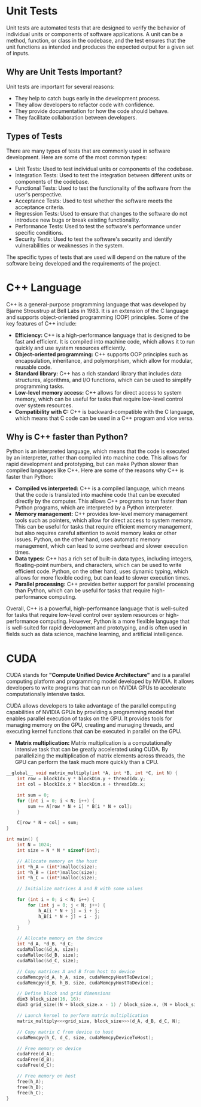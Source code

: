 # Unit Tests

Unit tests are automated tests that are designed to verify the behavior of individual units or components of software applications. A unit can be a method, function, or class in the codebase, and the test ensures that the unit functions as intended and produces the expected output for a given set of inputs.

## Why are Unit Tests Important?

Unit tests are important for several reasons:

- They help to catch bugs early in the development process.
- They allow developers to refactor code with confidence.
- They provide documentation for how the code should behave.
- They facilitate collaboration between developers.

## Types of Tests

There are many types of tests that are commonly used in software development. Here are some of the most common types:

- Unit Tests: Used to test individual units or components of the codebase.
- Integration Tests: Used to test the integration between different units or components of the codebase.
- Functional Tests: Used to test the functionality of the software from the user's perspective.
- Acceptance Tests: Used to test whether the software meets the acceptance criteria.
- Regression Tests: Used to ensure that changes to the software do not introduce new bugs or break existing functionality.
- Performance Tests: Used to test the software's performance under specific conditions.
- Security Tests: Used to test the software's security and identify vulnerabilities or weaknesses in the system.

The specific types of tests that are used will depend on the nature of the software being developed and the requirements of the project.


# C++ Language

C++ is a general-purpose programming language that was developed by Bjarne Stroustrup at Bell Labs in 1983. It is an extension of the C language and supports object-oriented programming (OOP) principles. Some of the key features of C++ include:

- **Efficiency:** C++ is a high-performance language that is designed to be fast and efficient. It is compiled into machine code, which allows it to run quickly and use system resources efficiently.
- **Object-oriented programming:** C++ supports OOP principles such as encapsulation, inheritance, and polymorphism, which allow for modular, reusable code.
- **Standard library:** C++ has a rich standard library that includes data structures, algorithms, and I/O functions, which can be used to simplify programming tasks.
- **Low-level memory access:** C++ allows for direct access to system memory, which can be useful for tasks that require low-level control over system resources.
- **Compatibility with C:** C++ is backward-compatible with the C language, which means that C code can be used in a C++ program and vice versa.

## Why is C++ faster than Python?

Python is an interpreted language, which means that the code is executed by an interpreter, rather than compiled into machine code. This allows for rapid development and prototyping, but can make Python slower than compiled languages like C++. Here are some of the reasons why C++ is faster than Python:

- **Compiled vs interpreted:** C++ is a compiled language, which means that the code is translated into machine code that can be executed directly by the computer. This allows C++ programs to run faster than Python programs, which are interpreted by a Python interpreter.
- **Memory management:** C++ provides low-level memory management tools such as pointers, which allow for direct access to system memory. This can be useful for tasks that require efficient memory management, but also requires careful attention to avoid memory leaks or other issues. Python, on the other hand, uses automatic memory management, which can lead to some overhead and slower execution times.
- **Data types:** C++ has a rich set of built-in data types, including integers, floating-point numbers, and characters, which can be used to write efficient code. Python, on the other hand, uses dynamic typing, which allows for more flexible coding, but can lead to slower execution times.
- **Parallel processing:** C++ provides better support for parallel processing than Python, which can be useful for tasks that require high-performance computing.

Overall, C++ is a powerful, high-performance language that is well-suited for tasks that require low-level control over system resources or high-performance computing. However, Python is a more flexible language that is well-suited for rapid development and prototyping, and is often used in fields such as data science, machine learning, and artificial intelligence.

# CUDA

CUDA stands for **"Compute Unified Device Architecture"** and is a parallel computing platform and programming model developed by NVIDIA. It allows developers to write programs that can run on NVIDIA GPUs to accelerate computationally intensive tasks.

CUDA allows developers to take advantage of the parallel computing capabilities of NVIDIA GPUs by providing a programming model that enables parallel execution of tasks on the GPU. It provides tools for managing memory on the GPU, creating and managing threads, and executing kernel functions that can be executed in parallel on the GPU.

- **Matrix multiplication:** Matrix multiplication is a computationally intensive task that can be greatly accelerated using CUDA. By parallelizing the multiplication of matrix elements across threads, the GPU can perform the task much more quickly than a CPU.

```c++
__global__ void matrix_multiply(int *A, int *B, int *C, int N) {
    int row = blockIdx.y * blockDim.y + threadIdx.y;
    int col = blockIdx.x * blockDim.x + threadIdx.x;

    int sum = 0;
    for (int i = 0; i < N; i++) {
        sum += A[row * N + i] * B[i * N + col];
    }

    C[row * N + col] = sum;
}

int main() {
    int N = 1024;
    int size = N * N * sizeof(int);

    // Allocate memory on the host
    int *h_A = (int*)malloc(size);
    int *h_B = (int*)malloc(size);
    int *h_C = (int*)malloc(size);

    // Initialize matrices A and B with some values

    for (int i = 0; i < N; i++) {
        for (int j = 0; j < N; j++) {
            h_A[i * N + j] = i + j;
            h_B[i * N + j] = i - j;
        }
    }

    // Allocate memory on the device
    int *d_A, *d_B, *d_C;
    cudaMalloc(&d_A, size);
    cudaMalloc(&d_B, size);
    cudaMalloc(&d_C, size);

    // Copy matrices A and B from host to device
    cudaMemcpy(d_A, h_A, size, cudaMemcpyHostToDevice);
    cudaMemcpy(d_B, h_B, size, cudaMemcpyHostToDevice);

    // Define block and grid dimensions
    dim3 block_size(16, 16);
    dim3 grid_size((N + block_size.x - 1) / block_size.x, (N + block_size.y - 1) / block_size.y);

    // Launch kernel to perform matrix multiplication
    matrix_multiply<<<grid_size, block_size>>>(d_A, d_B, d_C, N);

    // Copy matrix C from device to host
    cudaMemcpy(h_C, d_C, size, cudaMemcpyDeviceToHost);

    // Free memory on device
    cudaFree(d_A);
    cudaFree(d_B);
    cudaFree(d_C);

    // Free memory on host
    free(h_A);
    free(h_B);
    free(h_C);
}
```